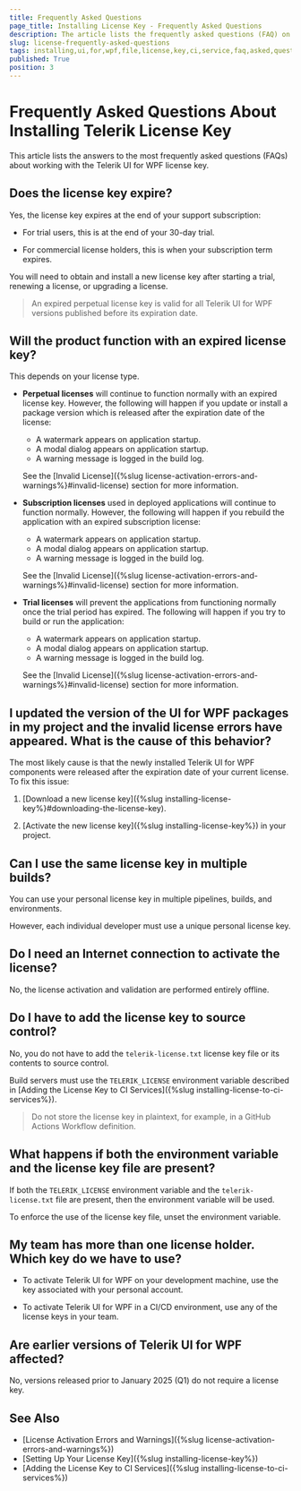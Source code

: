 ```yaml
---
title: Frequently Asked Questions
page_title: Installing License Key - Frequently Asked Questions
description: The article lists the frequently asked questions (FAQ) on how to install a license key for the Telerik UI for WPF product.
slug: license-frequently-asked-questions
tags: installing,ui,for,wpf,file,license,key,ci,service,faq,asked,questions
published: True
position: 3
---
```


# Frequently Asked Questions About Installing Telerik License Key

This article lists the answers to the most frequently asked questions (FAQs) about working with the Telerik UI for WPF license key.

## Does the license key expire?

Yes, the license key expires at the end of your support subscription:

* For trial users, this is at the end of your 30-day trial.

* For commercial license holders, this is when your subscription term expires.

You will need to obtain and install a new license key after starting a trial, renewing a license, or upgrading a license.

> An expired perpetual license key is valid for all Telerik UI for WPF versions published before its expiration date.

## Will the product function with an expired license key?

This depends on your license type.

* __Perpetual licenses__ will continue to function normally with an expired license key. However, the following will happen if you update or install a package version which is released after the expiration date of the license:

	* A watermark appears on application startup.
	* A modal dialog appears on application startup.
	* A warning message is logged in the build log.	
		
	See the [Invalid License]({%slug license-activation-errors-and-warnings%}#invalid-license) section for more information.

* __Subscription licenses__ used in deployed applications will continue to function normally. However, the following will happen if you rebuild the application with an expired subscription license:

	* A watermark appears on application startup.
	* A modal dialog appears on application startup.
	* A warning message is logged in the build log.	
		
	See the [Invalid License]({%slug license-activation-errors-and-warnings%}#invalid-license) section for more information.

* __Trial licenses__ will prevent the applications from functioning normally once the trial period has expired. The following will happen if you try to build or run the application:
	
	* A watermark appears on application startup.
	* A modal dialog appears on application startup.
	* A warning message is logged in the build log.	
		
	See the [Invalid License]({%slug license-activation-errors-and-warnings%}#invalid-license) section for more information.

## I updated the version of the UI for WPF packages in my project and the invalid license errors have appeared. What is the cause of this behavior?

The most likely cause is that the newly installed Telerik UI for WPF components were released after the expiration date of your current license. To fix this issue:

1. [Download a new license key]({%slug installing-license-key%}#downloading-the-license-key).

1. [Activate the new license key]({%slug installing-license-key%}) in your project.

## Can I use the same license key in multiple builds?

You can use your personal license key in multiple pipelines, builds, and environments.

However, each individual developer must use a unique personal license key.

## Do I need an Internet connection to activate the license?

No, the license activation and validation are performed entirely offline.

## Do I have to add the license key to source control?

No, you do not have to add the `telerik-license.txt` license key file or its contents to source control.

Build servers must use the `TELERIK_LICENSE` environment variable described in [Adding the License Key to CI Services]({%slug installing-license-to-ci-services%}).

> Do not store the license key in plaintext, for example, in a GitHub Actions Workflow definition.

## What happens if both the environment variable and the license key file are present?

If both the `TELERIK_LICENSE` environment variable and the `telerik-license.txt` file are present, then the environment variable will be used.

To enforce the use of the license key file, unset the environment variable.

## My team has more than one license holder. Which key do we have to use?

* To activate Telerik UI for WPF on your development machine, use the key associated with your personal account.

* To activate Telerik UI for WPF in a CI/CD environment, use any of the license keys in your team.

## Are earlier versions of Telerik UI for WPF affected?

No, versions released prior to January 2025 (Q1) do not require a license key.

## See Also  
* [License Activation Errors and Warnings]({%slug license-activation-errors-and-warnings%})
* [Setting Up Your License Key]({%slug installing-license-key%})
* [Adding the License Key to CI Services]({%slug installing-license-to-ci-services%})
